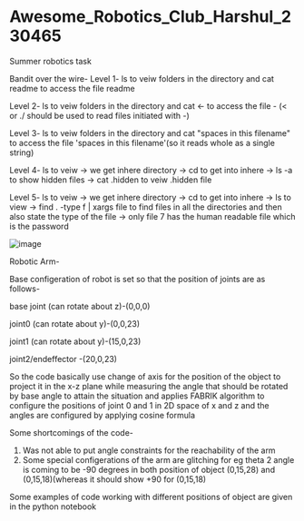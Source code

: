 # Awesome_Robotics_Club_Harshul_230465
Summer robotics task

 Bandit over the wire-
 Level 1- ls to veiw folders in the directory and cat readme to access the file readme
 
 Level 2- ls to veiw folders in the directory and cat <- to access the file - (< or ./ should be used to read files initiated with -)
 
 Level 3- ls to veiw folders in the directory and cat "spaces in this filename" to access the file 'spaces in this filename'(so it reads whole as a single string)
 
 Level 4- ls to veiw -> we get inhere directory -> cd to get into inhere -> ls -a to show hidden files -> cat .hidden to veiw .hidden file
 
 Level 5- ls to veiw -> we get inhere directory -> cd to get into inhere -> ls to view -> find . -type f | xargs file to find files in all the directories and then also state the type of the file -> only file 7 has the human readable file which is the password
 
![image](https://github.com/harshul319/Awesome_Robotics_Club_Harshul_230465/assets/153108163/5dd0b70a-7800-4304-b5f0-7c58cdac9c66)


Robotic Arm-

Base configeration of robot is set so that the position of joints are as follows-

base joint (can rotate about z)-(0,0,0)

joint0 (can rotate about y)-(0,0,23)

joint1 (can rotate about y)-(15,0,23)

joint2/endeffector -(20,0,23)

So the code basically use change of axis for the position of the object to project it in the x-z plane while measuring the angle that should be rotated by base angle to attain the situation and applies FABRIK algorithm to configure the positions of joint 0 and 1 in 2D space of x and z and the angles are configured by applying cosine formula 

Some shortcomings of the code-

1. Was not able to put angle constraints for the reachability of the arm 
2. Some special configerations of the arm are glitching for eg theta 2 angle is coming to be -90 degrees in both position of object (0,15,28) and (0,15,18)(whereas it should show +90 for (0,15,18)



Some examples of code working with different positions of object are given in the python notebook

